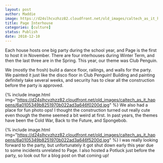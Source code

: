 ```yaml
---
layout: post
author: Maddie
image: https://d24slhcvzhzz82.cloudfront.net/old_images/caltech_as_it_happens/6a0105349b8251970b022ad3a646ec200d.jpg
title: Page Interhouse
categories: [culture]
status: Publish
date: 2018-12-10
---
```


Each house hosts one big party during the school year, and Page is the first to host it in November. There are four interhouses during Winter Term, and then the last three are in the Spring. This year, our theme was Club Penguin.

We (mostly the frosh) build a dance floor, railings, and walls for the party. We painted it just like the disco floor in Club Penguin! Building and painting definitely take several weeks, and security has to clear all the construction before the party is approved.


{% include image.html img="https://d24slhcvzhzz82.cloudfront.net/old_images/caltech_as_it_happens/6a0105349b8251970b022ad3a646f0200d.jpg" %}
We also had a place for fun photo ops! I thought the construction turned out really cute even though the theme seemed a bit weird at first. In past years, the themes have been the Cold War, Back to the Future, and Spongebob.


{% include image.html img="https://d24slhcvzhzz82.cloudfront.net/old_images/caltech_as_it_happens/6a0105349b8251970b022ad3a646f5200d.jpg" %}
I was really looking forward to the party, but unfortunately it got shut down early this year due to some incidents unrelated to Page. I also hosted a Potluck just before the party, so look out for a blog post on that coming up!
